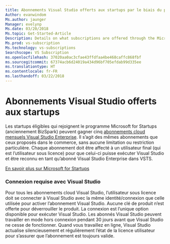 ```yaml
---
title: Abonnements Visual Studio offerts aux startups par le biais du programme Microsoft for Startups
Author: evanwindom
Ms.author: jaunger
Manager: evelynp
Ms.date: 03/20/2018
Ms.topic: Get-Started-Article
Description: Details on what subscriptions are offered through the Microsoft for Startups (formerly BizSpark) program.
Ms.prod: vs-subscription
Ms.technology: vs-subscriptions
Searchscope: VS Subscription
ms.openlocfilehash: 37020aa0ac3cfae43ffdfaa4be468caffc868fbf
ms.sourcegitcommit: 67374acb6d24019a434d96bf705efdab99d335ee
ms.translationtype: HT
ms.contentlocale: fr-FR
ms.lasthandoff: 03/22/2018
---
```

# <a name="visual-studio-subscriptions-offered-to-startups"></a>Abonnements Visual Studio offerts aux startups
Les startups éligibles qui rejoignent le programme Microsoft for Startups (anciennement BizSpark) peuvent gagner cinq [abonnements cloud mensuels Visual Studio Enterprise](https://www.visualstudio.com/vs/pricing/). Il s’agit des mêmes abonnements que ceux proposés dans le commerce, sans aucune limitation ou restriction particulière. Chaque abonnement doit être affecté à un utilisateur final (qui est l’utilisateur sous licence) pour que celui-ci puisse exécuter Visual Studio et être reconnu en tant qu’abonné Visual Studio Enterprise dans VSTS.

[En savoir plus sur Microsoft for Startups](https://startups.microsoft.com/program-details/)

### <a name="sign-in-required-with-visual-studio"></a>Connexion requise avec Visual Studio
Pour tous les abonnements cloud Visual Studio, l’utilisateur sous licence doit se connecter à Visual Studio avec la même identité/connexion que celle utilisée pour activer l’abonnement Visual Studio. Aucune clé de produit n’est offerte pour déverrouiller le produit. La connexion est l’unique option disponible pour exécuter Visual Studio. Les abonnés Visual Studio peuvent travailler en mode hors connexion pendant 30 jours avant que Visual Studio ne cesse de fonctionner. Quand vous travaillez en ligne, Visual Studio actualise silencieusement et régulièrement l’état de la licence utilisateur pour s’assurer que l’abonnement est toujours valide.